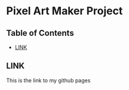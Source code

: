 # Pixel Art Maker Project

## Table of Contents

* [LINK](#LINK)


## LINK


This is the link to my github pages


    